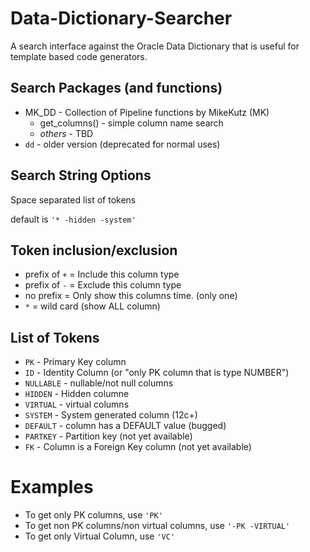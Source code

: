 # Data-Dictionary-Searcher
A search interface against the Oracle Data Dictionary that is useful for template based code generators.


Search Packages (and functions)
---
- MK_DD - Collection of Pipeline functions by MikeKutz (MK)
  - get_columns() - simple column name search
  - *others*      - TBD
 - `dd` - older version (deprecated for normal uses)

Search String Options
---
Space separated list of tokens

default is `'* -hidden -system'`

Token inclusion/exclusion
---
- prefix of `+` = Include this column type
- prefix of `-` = Exclude this column type
- no prefix = Only show this columns time. (only one)
- `*` = wild card (show ALL column)

List of Tokens
---
- `PK` - Primary Key column
- `ID` - Identity Column (or "only PK column that is type NUMBER")
- `NULLABLE` - nullable/not null columns
- `HIDDEN` - Hidden columne
- `VIRTUAL` - virtual columns
- `SYSTEM`  - System generated column (12c+)
- `DEFAULT` - column has a DEFAULT value (bugged)
- `PARTKEY` - Partition key (not yet available)
- `FK` - Column is a Foreign Key column (not yet available)

Examples
===
- To get only PK columns, use `'PK'`
- To get non PK columns/non virtual columns, use `'-PK -VIRTUAL'`
- To get only Virtual Column, use `'VC'`
